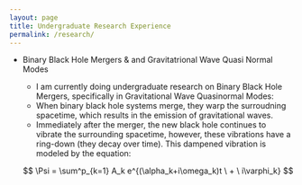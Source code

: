 ```yaml
---
layout: page
title: Undergraduate Research Experience
permalink: /research/
---
```


- Binary Black Hole Mergers & and Gravitatrional Wave Quasi Normal Modes
	- I am currently doing undergraduate research on Binary Black Hole Mergers, specifically in Gravitational Wave Quasinormal Modes:
	- When binary black hole systems merge, they warp the surroudning spacetime, which results in the emission of gravitational waves.
	- Immediately after the merger, the new black hole continues to vibrate the surrounding spacetime, however, these vibrations have a ring-down (they decay over time). This dampened vibration is modeled 	by the equation:

   $$ \Psi = \sum^p_{k=1} A_k e^{(\alpha_k+i\omega_k)t \ + \  i\varphi_k} $$
